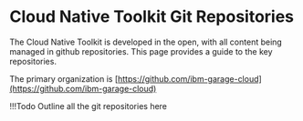 # Cloud Native Toolkit Git Repositories

The Cloud Native Toolkit is developed in the open, with all content being managed in github repositories.  This page provides a guide to the key repositories.

The primary organization is [https://github.com/ibm-garage-cloud](https://github.com/ibm-garage-cloud)

!!!Todo
    Outline all the git repositories here
